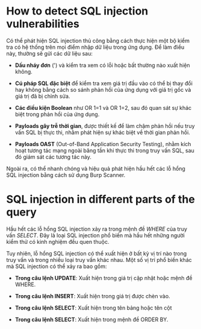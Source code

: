 # How to detect SQL injection vulnerabilities

Có thể phát hiện SQL injection thủ công bằng cách thực hiện một bộ kiểm tra có hệ thống trên mọi điểm nhập dữ liệu trong ứng dụng. Để làm điều này, thường sẽ gửi các dữ liệu sau:

- **Dấu nháy đơn** (') và kiểm tra xem có lỗi hoặc bất thường nào xuất hiện không.

- **Cú pháp SQL đặc biệt** để kiểm tra xem giá trị đầu vào có thể bị thay đổi hay không bằng cách so sánh phản hồi của ứng dụng với giá trị gốc và giá trị đã bị chỉnh sửa.

- **Các điều kiện Boolean** như OR 1=1 và OR 1=2, sau đó quan sát sự khác biệt trong phản hồi của ứng dụng.

- **Payloads gây trễ thời gian**, được thiết kế để làm chậm phản hồi nếu truy vấn SQL bị thực thi, nhằm phát hiện sự khác biệt về thời gian phản hồi.

- **Payloads OAST** (Out-of-Band Application Security Testing), nhằm kích hoạt tương tác mạng ngoài băng tần khi thực thi trong truy vấn SQL, sau đó giám sát các tương tác này.

Ngoài ra, có thể nhanh chóng và hiệu quả phát hiện hầu hết các lỗ hổng SQL injection bằng cách sử dụng Burp Scanner.

# SQL injection in different parts of the query

Hầu hết các lỗ hổng SQL injection xảy ra trong mệnh đề *WHERE* của truy vấn *SELECT*. Đây là loại SQL injection phổ biến mà hầu hết những người kiểm thử có kinh nghiệm đều quen thuộc.

Tuy nhiên, lỗ hổng SQL injection có thể xuất hiện ở bất kỳ vị trí nào trong truy vấn và trong nhiều loại truy vấn khác nhau. Một số vị trí phổ biến khác mà SQL injection có thể xảy ra bao gồm:

- **Trong câu lệnh UPDATE**: Xuất hiện trong giá trị cập nhật hoặc mệnh đề WHERE.

- **Trong câu lệnh INSERT**: Xuất hiện trong giá trị được chèn vào.

- **Trong câu lệnh SELECT**: Xuất hiện trong tên bảng hoặc tên cột

- **Trong câu lệnh SELECT**: Xuất hiện trong mệnh đề ORDER BY.

